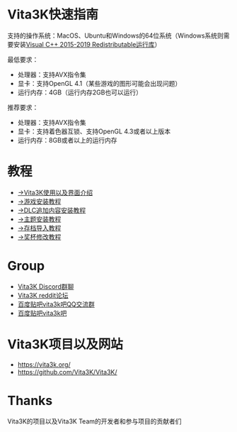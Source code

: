 # Vita3K快速指南
支持的操作系统：MacOS、Ubuntu和Windows的64位系统（Windows系统则需要安装[Visual C++ 2015-2019 Redistributable运行库](https://aka.ms/vs/16/release/vc_redist.x64.exe)）

最低要求： 
- 处理器：支持AVX指令集
- 显卡：支持OpenGL 4.1（某些游戏的图形可能会出现问题）
- 运行内存：4GB（运行内存2GB也可以运行）

推荐要求： 
- 处理器：支持AVX指令集
- 显卡：支持着色器互锁、支持OpenGL 4.3或者以上版本
- 运行内存：8GB或者以上的运行内存

# 教程
- [->Vita3K使用以及界面介绍](https://github.com/Croden1999/Vita3K-quick-guide/blob/main/README_vita3k.md)
- [->游戏安装教程](https://github.com/Croden1999/Vita3K-quick-guide/blob/main/README_game.md)
- [->DLC追加内容安装教程](https://github.com/Croden1999/Vita3K-quick-guide/blob/main/README_dlc.md)
- [->主题安装教程](https://github.com/Croden1999/Vita3K-quick-guide/blob/main/README_theme.md)
- [->存档导入教程](https://github.com/Croden1999/Vita3K-quick-guide/blob/main/README_savedata.md)
- [->奖杯修改教程](https://github.com/Croden1999/Vita3K-quick-guide/blob/main/README_trophy.md)

# Group
- [Vita3K Discord群聊](https://discord.gg/MaWhJVH)
- [Vita3K reddit论坛](https://www.reddit.com/r/vita3k)
- [百度贴吧vita3k吧QQ交流群](https://jq.qq.com/?_wv=1027&k=cg1vogjK)
- [百度贴吧vita3k吧](https://tieba.baidu.com/f?kw=vita3k&fr=index)

# Vita3K项目以及网站
- https://vita3k.org/
- https://github.com/Vita3K/Vita3K/

# Thanks
Vita3K的项目以及Vita3K Team的开发者和参与项目的贡献者们
